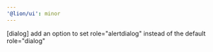 ```yaml
---
'@lion/ui': minor
---
```


[dialog] add an option to set role="alertdialog" instead of the default role="dialog"
